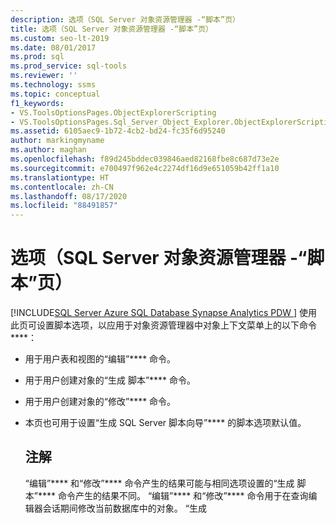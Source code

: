 ```yaml
---
description: 选项（SQL Server 对象资源管理器 -“脚本”页）
title: 选项（SQL Server 对象资源管理器 -“脚本”页）
ms.custom: seo-lt-2019
ms.date: 08/01/2017
ms.prod: sql
ms.prod_service: sql-tools
ms.reviewer: ''
ms.technology: ssms
ms.topic: conceptual
f1_keywords:
- VS.ToolsOptionsPages.ObjectExplorerScripting
- VS.ToolsOptionsPages.Sql_Server_Object_Explorer.ObjectExplorerScripting
ms.assetid: 6105aec9-1b72-4cb2-bd24-fc35f6d95240
author: markingmyname
ms.author: maghan
ms.openlocfilehash: f89d245bddec039846aed82168fbe8c687d73e2e
ms.sourcegitcommit: e700497f962e4c2274df16d9e651059b42ff1a10
ms.translationtype: HT
ms.contentlocale: zh-CN
ms.lasthandoff: 08/17/2020
ms.locfileid: "88491857"
---
```

# <a name="options-sql-server-object-explorer---scripting-page"></a>选项（SQL Server 对象资源管理器 -“脚本”页）
[!INCLUDE[SQL Server Azure SQL Database Synapse Analytics PDW ](../../includes/applies-to-version/sql-asdb-asdbmi-asa-pdw.md)]
 使用此页可设置脚本选项，以应用于对象资源管理器中对象上下文菜单上的以下命令****：  
  
-   用于用户表和视图的“编辑”**** 命令。  
  
-   用于用户创建对象的“生成 <object> 脚本”**** 命令。  
  
-   用于用户创建对象的“修改”**** 命令。  
  
-   本页也可用于设置“生成 SQL Server 脚本向导”**** 的脚本选项默认值。  
  
## <a name="remarks"></a>注解  
“编辑”**** 和“修改”**** 命令产生的结果可能与相同选项设置的“生成 <object> 脚本”**** 命令产生的结果不同。 “编辑”**** 和“修改”**** 命令用于在查询编辑器会话期间修改当前数据库中的对象。 “生成 <object> 脚本”**** 命令用于生成一个脚本，这样以后便可使用此脚本创建对象。  
  
## <a name="options"></a>选项  
通过从每个选项右侧列表中的可用设置中进行选择，可以指定脚本选项。

> [!NOTE]
> 列出的默认设置仅适用于“编写整个数据库及所有数据库对象的脚本”选项，并且在使用“选择特定数据库对象”选项时，此设置可能会有变化********。
  
### <a name="general-scripting-options"></a>常规脚本选项  
**分隔各条语句**  
使用批处理分隔符分隔各条 [!INCLUDE[tsql](../../includes/tsql-md.md)] 语句。 若要更改**查询编辑器**，选择“工具”****/“选项”****/“查询执行”****/“SQL Server”****/“常规”****/“批处理分隔符”****。 默认值为 False。 有关详细信息，请参阅 [GO (Transact-SQL)](https://msdn.microsoft.com/b2ca6791-3a07-4209-ba8e-2248a92dd738)。  
  
**包含说明性标头**  
通过将每个对象的脚本分隔为多个部分以向脚本添加说明性注释。 默认值为 True。 有关详细信息，请参阅 [/ *...* / (Comment) (Transact-SQL)](https://msdn.microsoft.com/4d9ab1b2-4bbb-4c16-beb1-cafc1af7417c)。  
  
**包括启用 vardecimal 压缩**  
包含 vardecimal 存储选项。 默认值为 False。 有关详细信息，请参阅 [sp_db_vardecimal_storage_format (Transact-SQL)](https://msdn.microsoft.com/9920b2f7-b802-4003-913c-978c17ae4542)。  
  
**编写更改跟踪的脚本**  
将更改跟踪信息包含到脚本中。  
  
**编写全文目录脚本**  
包含用于全文目录的脚本。 默认值为 False。 有关详细信息，请参阅 [CREATE FULLTEXT CATALOG (Transact-SQL)](https://msdn.microsoft.com/d7a8bd93-e2d7-4a40-82ef-39069e65523b)。  
  
**脚本 USE <database>**  
将 USE DATABASE 语句添加到脚本，可在当前 **对象资源管理器** 数据库的上下文中创建数据库对象。 如果希望该脚本可在其他数据库中使用，请选择 False 以忽略该选项。 默认值为 True。 有关详细信息，请参阅 [USE (Transact-SQL)](https://msdn.microsoft.com/c05acac8-c063-4770-8e36-d7f71d500b10)。  
  
### <a name="object-scripting-options"></a>对象脚本选项  

**检查对象是否存在** 在删除或更改前检查是否存在具有给定名称的对象，或者在创建前检查是否不存在具有给定名称的对象。 有关详细信息，请参阅 [IF...ELSE (Transact-SQL)](https://msdn.microsoft.com/676c881f-dee1-417a-bc51-55da62398e81) 和 [EXISTS (Transact-SQL)](https://msdn.microsoft.com/b6510a65-ac38-4296-a3d5-640db0c27631)。

**生成依赖对象的脚本**  
为在执行所选对象的脚本时需要的附加对象生成脚本。 默认值为 False。  
  
**架构限定对象名称**  
使用对象架构限定对象名称。 默认值为 False。 有关详细信息，请参阅 [创建数据库架构](../../relational-databases/security/authentication-access/create-a-database-schema.md)。  

**脚本数据压缩选项** 在脚本中包含数据压缩选项。 默认值为 False。

**编写扩展属性脚本**  
如果对象具有扩展属性，则在脚本中包含扩展属性。 默认值为 False。 有关详细信息，请参阅 [sp_addextendedproperty (Transact-SQL)](https://msdn.microsoft.com/565483ea-875b-4133-b327-d0006d2d7b4c)。  
  
**编写所有者脚本**  
在生成的脚本中包含所有者。 默认值为 False。  
  
**编写权限脚本**  
在脚本中包括数据库对象的权限。 默认值为 True。 有关详细信息，请参阅 [权限](../../relational-databases/security/permissions-database-engine.md)。  
  
### <a name="tableview-options"></a>表/视图选项  
以下选项仅应用于表或视图的脚本。  
  
**将用户定义数据类型转换为基类型**  
将用户定义数据类型转换为用于创建此用户定义数据类型的基类型。 将运行脚本的数据库中不存在源数据库用户定义数据类型时，请使用 True。 使用 False 可以保留用户定义数据类型。 默认值为 False。 有关详细信息，请参阅 [CREATE TYPE (Transact-SQL)](https://msdn.microsoft.com/2202236b-e09f-40a1-bbc7-b8cff7488905)。  
  
**生成 SET ANSI PADDING 命令**  
将 SET ANSI_PADDING 语句添加在每条 CREATE TABLE 语句的前后。 默认值为 True。 有关详细信息，请参阅 [SET ANSI_PADDING (Transact-SQL)](https://msdn.microsoft.com/92bd29a3-9beb-410e-b7e0-7bc1dc1ae6d0)。  
  
**包含排序规则**  
在列定义中包含排序规则。 默认值为 True。 有关详细信息，请参阅 [排序规则和 Unicode 支持](../../relational-databases/collations/collation-and-unicode-support.md)。  
  
**包含 IDENTITY 属性**  
包含 IDENTITY 种子和 IDENTITY 增量的定义。 默认值为 True。 有关详细信息，请参阅 [IDENTITY (Property) (Transact-SQL)](https://msdn.microsoft.com/8429134f-c821-4033-a07c-f782a48d501c)。  
  
**架构限定外键引用**  
将架构名称添加到 FOREIGN KEY 约束的表引用。 默认值为 True。  
  
**绑定到脚本的默认值和规则**  
包括 **sp_bindefault** 和 **sp_bindrule** 绑定存储过程调用。 默认值为 True。 有关详细信息，请参阅 [sp_bindefault (Transact-SQL)](https://msdn.microsoft.com/3da70c10-68d0-4c16-94a5-9e84c4a520f6) 和 [sp_bindrule (Transact-SQL)](https://msdn.microsoft.com/2606073e-c52f-498d-a923-5026b9d97e67)。  
  
**编写检查约束脚本**  
将 [CHECK 约束](../../relational-databases/tables/unique-constraints-and-check-constraints.md) 添加到脚本中。 默认值为 True。  
  
**编写默认值脚本**  
在脚本中包含列默认值。 默认值为 False。 有关详细信息，请参阅 [CREATE DEFAULT (Transact-SQL)](https://msdn.microsoft.com/08475db4-7d90-486a-814c-01a99d783d41)。  
  
**编写文件组脚本**  
在 ON 子句中为表定义指定文件组。 默认值为 False。 有关详细信息，请参阅 [CREATE TABLE (Transact-SQL)](https://msdn.microsoft.com/1e068443-b9ea-486a-804f-ce7b6e048e8b)。  
  
**编写外键脚本**  
在脚本中包含 [FOREIGN KEY 约束](../../relational-databases/tables/primary-and-foreign-key-constraints.md) 。 默认值为 False。  
  
**编写全文检索脚本**  
在脚本中包含全文检索。 默认值为 False。 有关详细信息，请参阅 [CREATE FULLTEXT INDEX (Transact-SQL)](https://msdn.microsoft.com/8b80390f-5f8b-4e66-9bcc-cabd653c19fd)。  
  
**编写索引脚本**  
在脚本中包含聚集索引、非聚集索引和 XML 索引。 默认值为 True。 有关详细信息，请参阅 [CREATE INDEX (Transact-SQL)](https://msdn.microsoft.com/d2297805-412b-47b5-aeeb-53388349a5b9)。  
  
**编写分区方案脚本**  
在脚本中包含表分区方案。 默认值为 False。 有关详细信息，请参阅 [CREATE PARTITION SCHEME (Transact-SQL)](https://msdn.microsoft.com/5b21c53a-b4f4-4988-89a2-801f512126e4)。  
  
**编写主键脚本**  
在脚本中包含 [和 FOREIGN KEY 约束](../../relational-databases/tables/primary-and-foreign-key-constraints.md) 。 默认值为 True。  
  
**编写统计信息脚本**  
在脚本中包含用户定义统计信息。 默认值为 False。 有关详细信息，请参阅 [CREATE STATISTICS (Transact-SQL)](https://msdn.microsoft.com/b23e2f6b-076c-4e6d-9281-764bdb616ad2)。  
  
**编写触发器脚本**  
在脚本中包含触发器。 默认值为 False。 有关详细信息，请参阅 [CREATE TRIGGER (Transact-SQL)](https://msdn.microsoft.com/edeced03-decd-44c3-8c74-2c02f801d3e7)。  
  
**编写唯一键脚本**  
在脚本中包含 [UNIQUE 约束和 CHECK 约束](../../relational-databases/tables/unique-constraints-and-check-constraints.md) 。 默认值为 False。  
  
**编写视图列脚本**  
在视图页眉中声明视图列。 默认值为 False。 有关详细信息，请参阅 [CREATE VIEW (Transact-SQL)](https://msdn.microsoft.com/aecc2f73-2ab5-4db9-b1e6-2f9e3c601fb9)。  
  
**包括 dri 系统名称**  
包含系统生成的约束名称，以强制声明性引用完整性。 默认值为 False。 有关详细信息，请参阅 [REFERENTIAL_CONSTRAINTS (Transact-SQL)](https://msdn.microsoft.com/5d358f18-0a85-4b55-af4b-98d5f4cd1020)。  
  
### <a name="version-options"></a>版本选项

**将脚本设置与源进行匹配** 如果启用，则将生成的脚本的目标版本、引擎版本和引擎类型设置为要脚本化的对象的服务器的值。 这将禁用（并忽略）其他版本选项。 

**数据库引擎版本的脚本** 生成的脚本将面向指定的[引擎版本](https://msdn.microsoft.com/library/microsoft.sqlserver.management.smo.edition.aspx)。

**数据库引擎类型的脚本** 生成的脚本将面向指定的[数据库引擎类型](https://msdn.microsoft.com/library/microsoft.sqlserver.management.common.databaseenginetype.aspx)。

**为服务器版本编写脚本**  
生成的脚本将面向指定版本的 [!INCLUDE[ssNoVersion](../../includes/ssnoversion-md.md)]。 无法为早期版本编写 [!INCLUDE[ssCurrent](../../includes/sscurrent-md.md)] 新增功能的脚本。 某些为 [!INCLUDE[ssCurrent](../../includes/sscurrent-md.md)] 创建的脚本无法在运行 [!INCLUDE[ssNoVersion](../../includes/ssnoversion-md.md)]早期版本的服务器或具有早期 [数据库兼容级别设置](../../t-sql/statements/alter-database-transact-sql-compatibility-level.md)的数据库中运行。  

## <a name="see-also"></a>另请参阅  
[生成脚本 (SQL Server Management Studio)](https://msdn.microsoft.com/9711c617-3c68-4e5a-aea3-befc64d51524)  
  
